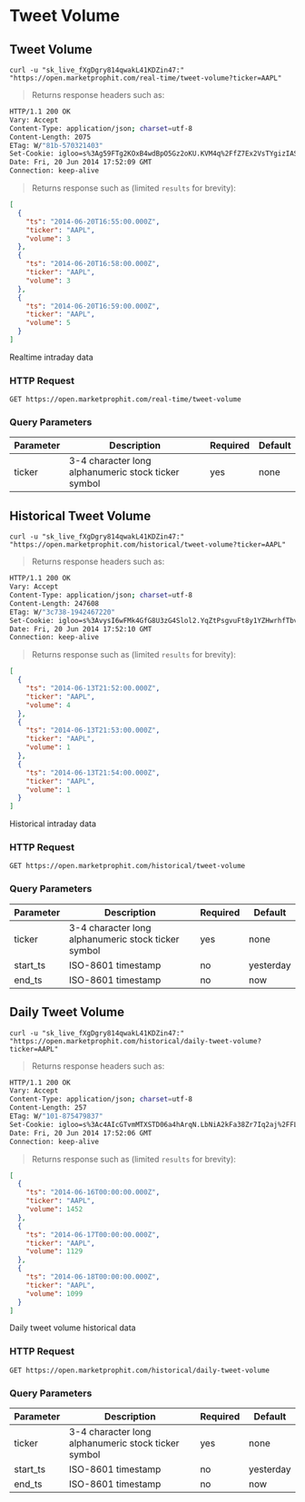 
# Tweet Volume


## Tweet Volume

```shell
curl -u "sk_live_fXgDgry814qwakL41KDZin47:" "https://open.marketprophit.com/real-time/tweet-volume?ticker=AAPL"
```

> Returns response headers such as:

```bash
HTTP/1.1 200 OK
Vary: Accept
Content-Type: application/json; charset=utf-8
Content-Length: 2075
ETag: W/"81b-570321403"
Set-Cookie: igloo=s%3Ag59FTg2KOxB4wdBpO5Gz2oKU.KVM4q%2FfZ7Ex2VsTYgizIASacKTFPpnThzuGPqEBt2xA; Path=/; Expires=Sat, 21 Jun 2014 17:52:09 GMT; HttpOnly
Date: Fri, 20 Jun 2014 17:52:09 GMT
Connection: keep-alive


```

> Returns response such as (limited `results` for brevity):

```json
[
  {
    "ts": "2014-06-20T16:55:00.000Z",
    "ticker": "AAPL",
    "volume": 3
  },
  {
    "ts": "2014-06-20T16:58:00.000Z",
    "ticker": "AAPL",
    "volume": 3
  },
  {
    "ts": "2014-06-20T16:59:00.000Z",
    "ticker": "AAPL",
    "volume": 5
  }
]
```

Realtime intraday data

### HTTP Request

`GET https://open.marketprophit.com/real-time/tweet-volume`

### Query Parameters

Parameter | Description | Required | Default
--------- | ----------- | -------- | -------
ticker | 3-4 character long alphanumeric stock ticker symbol | yes | none



## Historical Tweet Volume

```shell
curl -u "sk_live_fXgDgry814qwakL41KDZin47:" "https://open.marketprophit.com/historical/tweet-volume?ticker=AAPL"
```

> Returns response headers such as:

```bash
HTTP/1.1 200 OK
Vary: Accept
Content-Type: application/json; charset=utf-8
Content-Length: 247608
ETag: W/"3c738-1942467220"
Set-Cookie: igloo=s%3AvysI6wFMk4GfG8U3zG4Slol2.YqZtPsgvuFt8y1YZHwrhfTbv%2FuKlam2o0Jh3turtnqM; Path=/; Expires=Sat, 21 Jun 2014 17:52:10 GMT; HttpOnly
Date: Fri, 20 Jun 2014 17:52:10 GMT
Connection: keep-alive


```

> Returns response such as (limited `results` for brevity):

```json
[
  {
    "ts": "2014-06-13T21:52:00.000Z",
    "ticker": "AAPL",
    "volume": 4
  },
  {
    "ts": "2014-06-13T21:53:00.000Z",
    "ticker": "AAPL",
    "volume": 1
  },
  {
    "ts": "2014-06-13T21:54:00.000Z",
    "ticker": "AAPL",
    "volume": 1
  }
]
```

Historical intraday data

### HTTP Request

`GET https://open.marketprophit.com/historical/tweet-volume`

### Query Parameters

Parameter | Description | Required | Default
--------- | ----------- | -------- | -------
ticker | 3-4 character long alphanumeric stock ticker symbol | yes | none
start_ts | ISO-8601 timestamp | no | yesterday
end_ts | ISO-8601 timestamp | no | now


## Daily Tweet Volume

```shell
curl -u "sk_live_fXgDgry814qwakL41KDZin47:" "https://open.marketprophit.com/historical/daily-tweet-volume?ticker=AAPL"
```

> Returns response headers such as:

```bash
HTTP/1.1 200 OK
Vary: Accept
Content-Type: application/json; charset=utf-8
Content-Length: 257
ETag: W/"101-875479837"
Set-Cookie: igloo=s%3Ac4AIcGTvmMTXSTD06a4hArqN.LbNiA2kFa38Zr7Iq2aj%2FFLVSDvavJYwi7GUmAqELDNY; Path=/; Expires=Sat, 21 Jun 2014 17:52:06 GMT; HttpOnly
Date: Fri, 20 Jun 2014 17:52:06 GMT
Connection: keep-alive


```

> Returns response such as (limited `results` for brevity):

```json
[
  {
    "ts": "2014-06-16T00:00:00.000Z",
    "ticker": "AAPL",
    "volume": 1452
  },
  {
    "ts": "2014-06-17T00:00:00.000Z",
    "ticker": "AAPL",
    "volume": 1129
  },
  {
    "ts": "2014-06-18T00:00:00.000Z",
    "ticker": "AAPL",
    "volume": 1099
  }
]
```

Daily tweet volume historical data

### HTTP Request

`GET https://open.marketprophit.com/historical/daily-tweet-volume`

### Query Parameters

Parameter | Description | Required | Default
--------- | ----------- | -------- | -------
ticker | 3-4 character long alphanumeric stock ticker symbol | yes | none
start_ts | ISO-8601 timestamp | no | yesterday
end_ts | ISO-8601 timestamp | no | now

